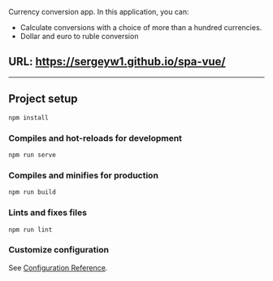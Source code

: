 Currency conversion app. In this application, you can:

- Calculate conversions with a choice of more than a hundred currencies.
- Dollar and euro to ruble conversion

## URL: https://sergeyw1.github.io/spa-vue/



------------------------------------------------------------------------

## Project setup
```
npm install
```

### Compiles and hot-reloads for development
```
npm run serve
```

### Compiles and minifies for production
```
npm run build
```

### Lints and fixes files
```
npm run lint
```

### Customize configuration
See [Configuration Reference](https://cli.vuejs.org/config/).
